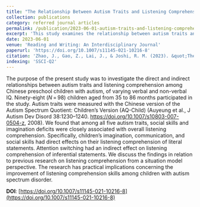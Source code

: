 ```yaml
---
title: "The Relationship Between Autism Traits and Listening Comprehension Among Chinese Preschool Children with Autism Spectrum Disorder"
collection: publications
category: referred journal articles
permalink: /publication/2023-06-01-autism-traits-and-listening-comprehension
excerpt: 'This study examines the relationship between autism traits and listening comprehension among Chinese preschool children with autism spectrum disorder (ASD).'
date: 2023-06-01
venue: 'Reading and Writing: An Interdisciplinary Journal'
paperurl: 'https://doi.org/10.1007/s11145-021-10216-8'
citation: 'Zhao, J., Gao, Z., Lai, J., & Joshi, R. M. (2023). &quot;The Relationship Between Autism Traits and Listening Comprehension Among Chinese Preschool Children with Autism Spectrum Disorder.&quot; <i>Reading and Writing: An Interdisciplinary Journal</i>, 36(6), 1441–1459. https://doi.org/10.1007/s11145-021-10216-8'
indexing: 'SSCI-Q2'
---
```


The purpose of the present study was to investigate the direct and indirect relationships between autism traits and listening comprehension among Chinese preschool children with autism, of varying verbal and non-verbal IQ. Ninety-eight (*N* = 98) children aged from 35 to 86 months participated in the study. Autism traits were measured with the Chinese version of the Autism Spectrum Quotient: Children’s Version (AQ-Child) (Auyeung et al., J Autism Dev Disord 38:1230–1240. https://doi.org/10.1007/s10803-007-0504-z, 2008). We found that among all five autism traits, social skills and imagination deficits were closely associated with overall listening comprehension. Specifically, children’s imagination, communication, and social skills had direct effects on their listening comprehension of literal statements. Attention switching had an indirect effect on listening comprehension of inferential statements. We discuss the findings in relation to previous research on listening comprehension from a situation model perspective. The research has practical implications concerning the improvement of listening comprehension skills among children with autism spectrum disorder.


**DOI**: [https://doi.org/10.1007/s11145-021-10216-8](https://doi.org/10.1007/s11145-021-10216-8)
